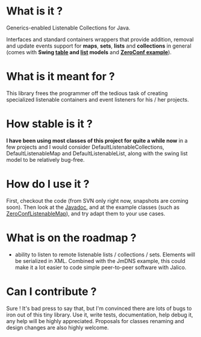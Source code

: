 # What is it ? #

Generics-enabled Listenable Collections for Java.

Interfaces and standard containers wrappers that provide addition, removal and update events support for **maps**, **sets**, **lists** and **collections** in general (comes with **Swing [table](http://jalico.googlecode.com/svn/trunk/javadoc/com/ochafik/util/listenable/ListenableTableModel.html) and [list](http://jalico.googlecode.com/svn/trunk/javadoc/com/ochafik/util/listenable/ListenableListModel.html) models** and **[ZeroConf example](http://jalico.googlecode.com/svn/trunk/javadoc/com/ochafik/util/listenable/ZeroConfListenableMap.html)**).

# What is it meant for ? #

This library frees the programmer off the tedious task of creating specialized listenable containers and event listeners for his / her projects.

# How stable is it ? #

**I have been using most classes of this project for quite a while now** in a few projects and I would consider DefaultListenableCollections, DefaultListenableMap and DefaultListenableList, along with the swing list model to be relatively bug-free.

# How do I use it ? #

First, checkout the code (from SVN only right now, snapshots are coming soon).
Then look at the [Javadoc](http://jalico.googlecode.com/svn/trunk/javadoc/index.html), and at the example classes (such as [ZeroConfListenableMap](http://jalico.googlecode.com/svn/trunk/javadoc/com/ochafik/util/listenable/ZeroConfListenableMap.html)), and try adapt them to your use cases.

# What is on the roadmap ? #

- ability to listen to remote listenable lists / collections / sets. Elements will be serialized in XML. Combined with the JmDNS example, this could make it a lot easier to code simple peer-to-peer software with Jalico.

# Can I contribute ? #

Sure !
It's bad press to say that, but I'm convinced there are lots of bugs to iron out of this tiny library.
Use it, write tests, documentation, help debug it, any help will be highly appreciated.
Proposals for classes renaming and design changes are also highly welcome.